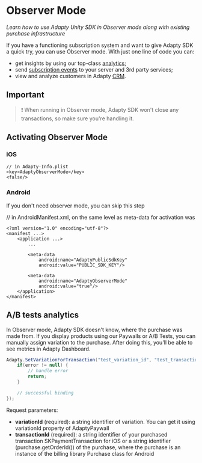 # Observer Mode
*Learn how to use Adapty Unity SDK in Observer mode along with existing purchase infrastructure*

If you have a functioning subscription system and want to give Adapty SDK a quick try, you can use Observer mode. With just one line of code you can:

- get insights by using our top-class [analytics](https://docs.adapty.io/docs/analytics-charts);
- send [subscription events](https://docs.adapty.io/docs/events) to your server and 3rd party services;
- view and analyze customers in Adapty [CRM](https://docs.adapty.io/docs/profilescrm).

## Important

> ❗️ When running in Observer mode, Adapty SDK won't close any transactions, so make sure you're handling it.

## Activating Observer Mode
### iOS
```
// in Adapty-Info.plist
<key>AdaptyObserverMode</key>
<false/>
```
### Android
If you don't need observer mode, you can skip this step

// in AndroidManifest.xml, on the same level as meta-data for activation was
```
<?xml version="1.0" encoding="utf-8"?>
<manifest ...>
    <application ...>
        ...

        <meta-data
            android:name="AdaptyPublicSdkKey"
            android:value="PUBLIC_SDK_KEY"/>

        <meta-data
            android:name="AdaptyObserverMode"
            android:value="true"/>
    </application>
</manifest>
```

## A/B tests analytics

In Observer mode, Adapty SDK doesn't know, where the purchase was made from. If you display products using our Paywalls or A/B Tests, you can manually assign variation to the purchase. After doing this, you'll be able to see metrics in Adapty Dashboard.

```c#
Adapty.SetVariationForTransaction("test_variation_id", "test_transaction_id", (error) => { 
    if(error != null) {
        // handle error
        return;
    }

    // successful binding
});
```

Request parameters:

- **variationId** (required): a string identifier of variation. You can get it using variationId property of AdaptyPaywall
- **transactionId** (required): a string identifier of your purchased transaction SKPaymentTransaction for iOS or a string identifier (purchase.getOrderId()) of the purchase, where the purchase is an instance of the billing library Purchase class for Android